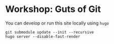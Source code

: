 # Workshop: Guts of Git

You can develop or run this site locally using `hugo`

```
git submodule update --init --recursive
hugo server --disable-fast-render
```
